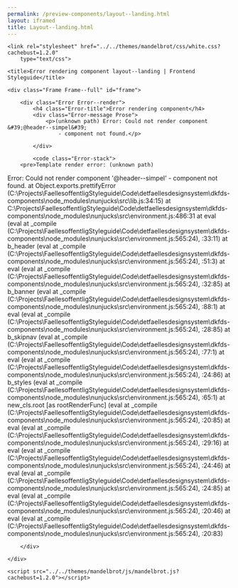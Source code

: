 ```yaml
--- 
permalink: /preview-components/layout--landing.html
layout: iframed 
title: Layout--landing.html
---
```

<!DOCTYPE html>
<html lang="en-US" dir="ltr" class="no-js">

<head>
    <meta charset="UTF-8">
    <meta name="viewport" content="width=device-width, initial-scale=1">
    <script>
        window.frctl = {
            env: 'static'
        };
    </script>
    <script>
        var cl = document.querySelector('html').classList;
        cl.remove('no-js');
        cl.add('has-js');
    </script>
    <link rel="shortcut icon" href="../../themes/mandelbrot/favicon.ico" type="image/ico">

    <link rel="stylesheet" href="../../themes/mandelbrot/css/white.css?cachebust=1.2.0"
        type="text/css">

    <title>Error rendering component layout--landing | Frontend Styleguide</title>

</head>

<body>

    <div class="Frame Frame--full" id="frame">

        <div class="Error Error--render">
            <h4 class="Error-title">Error rendering component</h4>
            <div class="Error-message Prose">
                <p>(unknown path) Error: Could not render component &#39;@header--simpel&#39;
                    - component not found.</p>

            </div>

            <code class="Error-stack">
        <pre>Template render error: (unknown path)
  Error: Could not render component '@header--simpel' - component not found.
    at Object.exports.prettifyError (C:\Projects\FaellesoffentligStyleguide\Code\detfaellesdesignsystem\dkfds-components\node_modules\nunjucks\src\lib.js:34:15)
    at C:\Projects\FaellesoffentligStyleguide\Code\detfaellesdesignsystem\dkfds-components\node_modules\nunjucks\src\environment.js:486:31
    at eval (eval at _compile (C:\Projects\FaellesoffentligStyleguide\Code\detfaellesdesignsystem\dkfds-components\node_modules\nunjucks\src\environment.js:565:24), <anonymous>:33:11)
    at b_header (eval at _compile (C:\Projects\FaellesoffentligStyleguide\Code\detfaellesdesignsystem\dkfds-components\node_modules\nunjucks\src\environment.js:565:24), <anonymous>:51:3)
    at eval (eval at _compile (C:\Projects\FaellesoffentligStyleguide\Code\detfaellesdesignsystem\dkfds-components\node_modules\nunjucks\src\environment.js:565:24), <anonymous>:32:85)
    at b_banner (eval at _compile (C:\Projects\FaellesoffentligStyleguide\Code\detfaellesdesignsystem\dkfds-components\node_modules\nunjucks\src\environment.js:565:24), <anonymous>:88:1)
    at eval (eval at _compile (C:\Projects\FaellesoffentligStyleguide\Code\detfaellesdesignsystem\dkfds-components\node_modules\nunjucks\src\environment.js:565:24), <anonymous>:28:85)
    at b_skipnav (eval at _compile (C:\Projects\FaellesoffentligStyleguide\Code\detfaellesdesignsystem\dkfds-components\node_modules\nunjucks\src\environment.js:565:24), <anonymous>:77:1)
    at eval (eval at _compile (C:\Projects\FaellesoffentligStyleguide\Code\detfaellesdesignsystem\dkfds-components\node_modules\nunjucks\src\environment.js:565:24), <anonymous>:24:86)
    at b_styles (eval at _compile (C:\Projects\FaellesoffentligStyleguide\Code\detfaellesdesignsystem\dkfds-components\node_modules\nunjucks\src\environment.js:565:24), <anonymous>:65:1)
    at new_cls.root [as rootRenderFunc] (eval at _compile (C:\Projects\FaellesoffentligStyleguide\Code\detfaellesdesignsystem\dkfds-components\node_modules\nunjucks\src\environment.js:565:24), <anonymous>:20:85)
    at eval (eval at _compile (C:\Projects\FaellesoffentligStyleguide\Code\detfaellesdesignsystem\dkfds-components\node_modules\nunjucks\src\environment.js:565:24), <anonymous>:29:16)
    at eval (eval at _compile (C:\Projects\FaellesoffentligStyleguide\Code\detfaellesdesignsystem\dkfds-components\node_modules\nunjucks\src\environment.js:565:24), <anonymous>:24:46)
    at eval (eval at _compile (C:\Projects\FaellesoffentligStyleguide\Code\detfaellesdesignsystem\dkfds-components\node_modules\nunjucks\src\environment.js:565:24), <anonymous>:24:85)
    at eval (eval at _compile (C:\Projects\FaellesoffentligStyleguide\Code\detfaellesdesignsystem\dkfds-components\node_modules\nunjucks\src\environment.js:565:24), <anonymous>:20:46)
    at eval (eval at _compile (C:\Projects\FaellesoffentligStyleguide\Code\detfaellesdesignsystem\dkfds-components\node_modules\nunjucks\src\environment.js:565:24), <anonymous>:20:83)</pre>
    </code>

        </div>

    </div>

    <script src="../../themes/mandelbrot/js/mandelbrot.js?cachebust=1.2.0"></script>

</body>

</html>